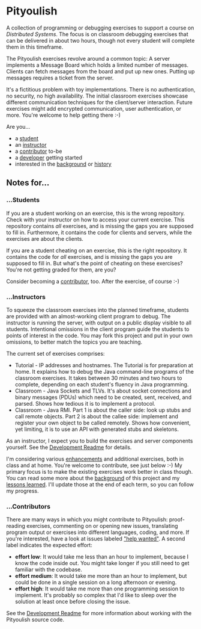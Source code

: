 # Pityoulish
A collection of programming or debugging exercises to support a course on _Distributed Systems_.
The focus is on classroom debugging exercises that can be delivered in about two hours, though not every student will complete them in this timeframe.


The Pityoulish exercises revolve around a common topic:
A server implements a Message Board which holds a limited number of messages.
Clients can fetch messages from the board and put up new ones.
Putting up messages requires a ticket from the server.

It's a fictitious problem with toy implementations. There is no authentication, no security, no high availability.
The initial classroom exercises showcase different communication techniques for the client/server interaction.
Future exercises might add encrypted communication, user authentication, or more.
You're welcome to help getting there :-)

Are you...
* a [student](#students)
* an [instructor](#instructors)
* a [contributor](#contributors) to-be
* a [developer](Development.md) getting started
* interested in the [background](Background.md) or [history](Background.md#history-and-lessons-learned)

## Notes for...
### ...Students
If you are a student working on an exercise, this is the wrong repository. Check with your instructor on how to access your current exercise.
This repository contains _all_ exercises, and is missing the gaps you are supposed to fill in. Furthermore, it contains the code for clients and servers, while the exercises are about the clients.

If you are a student cheating on an exercise, this is the right repository.
It contains the code for _all_ exercises, and is missing the gaps you are supposed to fill in. But what's the point of cheating on these exercises? You're not getting graded for them, are you?

Consider becoming a [contributor](#contributors), too. After the exercise, of course :-)

### ...Instructors
To squeeze the classroom exercises into the planned timeframe, students are provided with an almost-working client program to debug. The instructor is running the server, with output on a public display visible to all students.
Intentional omissions in the client program guide the students to points of interest in the code.
You may fork this project and put in your own omissions, to better match the topics you are teaching.

The current set of exercises comprises:
* Tutorial - IP addresses and hostnames.
  The Tutorial is for preparation at home. It explains how to debug the Java command-line programs of the classroom exercises.
  It takes between 30 minutes and two hours to complete, depending on each student's fluency in Java programming.
* Classroom - Java Sockets and TLVs.
  It's about socket connections and binary messages (PDUs) which need to be created, sent, received, and parsed.
  Shows how tedious it is to implement a protocol.
* Classroom - Java RMI.
  Part 1 is about the caller side: look up stubs and call remote objects.
  Part 2 is about the callee side: implement and register your own object to be called remotely.
  Shows how convenient, yet limiting, it is to use an API with generated stubs and skeletons.

As an instructor, I expect you to build the exercises and server components yourself.
See the [Development Readme](Development.md) for details.

I'm considering various [enhancements](https://github.com/rolandweber/pityoulish/issues?q=is%3Aissue+is%3Aopen+label%3Aenhancement) and additional exercises, both in class and at home.
You're welcome to contribute, see just below :-)
My primary focus is to make the existing exercises work better in class though.
You can read some more about the [background](Background.md) of this project and my [lessons learned](Background.md#history-and-lessons-learned). I'll update those at the end of each term, so you can follow my progress.


### ...Contributors
There are many ways in which you might contribute to Pityoulish: proof-reading exercises, commenting on or opening new issues, translating program output or exercises into different languages, coding, and more. 
If you're interested, have a look at issues labeled ["help wanted"](https://github.com/rolandweber/pityoulish/issues?q=is%3Aissue+is%3Aopen+label%3A%22help+wanted%22). A second label indicates the expected effort:
* **effort low**: It would take me less than an hour to implement, because I know the code inside out. You might take longer if you still need to get familiar with the codebase.
* **effort medium**: It would take me more than an hour to implement, but could be done in a single session on a long afternoon or evening.
* **effort high**: It would take me more than one programming session to implement. It's probably so complex that I'd like to sleep over the solution at least once before closing the issue.

See the [Development Readme](Development.md) for more information about working with the Pityoulish source code.

